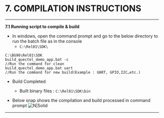 # 7. COMPILATION INSTRUCTIONS

 ------------

__7.1 Running script to compile & build__
  - In windows, open the command prompt and go to the  below directory to run the batch file as in the console
      - `C:\Rel01\SDK\` 
```console
C:\BG96\Rel01\SDK
build_quectel_demo_app.bat -c                                                  //Run the command for clean
build_quectel_demo_app.bat uart                                               //Run the command for new build(Example : UART, GPIO,I2C…etc.)
```
  - Build Completed
    - Built binary files : `C:\Rel01\SDK\bin`

- Below snap shows the compilation and build processed in command prompt
![N|Solid](../pics/BG96/bg96-compile.jpg)

------------
